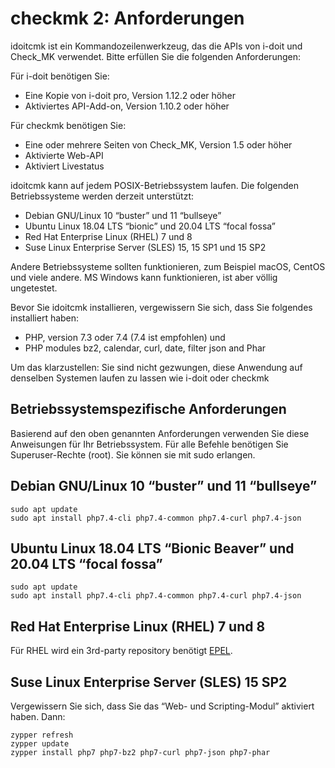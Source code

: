 # checkmk 2: Anforderungen

idoitcmk ist ein Kommandozeilenwerkzeug, das die APIs von i-doit und Check\_MK verwendet. Bitte erfüllen Sie die folgenden Anforderungen:

Für i-doit benötigen Sie:

*   Eine Kopie von i-doit pro, Version 1.12.2 oder höher
*   Aktiviertes API-Add-on, Version 1.10.2 oder höher

Für checkmk benötigen Sie:

*   Eine oder mehrere Seiten von Check\_MK, Version 1.5 oder höher
*   Aktivierte Web-API
*   Aktiviert Livestatus

idoitcmk kann auf jedem POSIX-Betriebssystem laufen. Die folgenden Betriebssysteme werden derzeit unterstützt:

*   Debian GNU/Linux 10 “buster” und 11 “bullseye”
*   Ubuntu Linux 18.04 LTS “bionic” und 20.04 LTS “focal fossa”
*   Red Hat Enterprise Linux (RHEL) 7 und 8
*   Suse Linux Enterprise Server (SLES) 15, 15 SP1 und 15 SP2

Andere Betriebssysteme sollten funktionieren, zum Beispiel macOS, CentOS und viele andere. MS Windows kann funktionieren, ist aber völlig ungetestet.

Bevor Sie idoitcmk installieren, vergewissern Sie sich, dass Sie folgendes installiert haben:

*   PHP, version 7.3 oder 7.4 (7.4 ist empfohlen) und
*   PHP modules bz2, calendar, curl, date, filter json and Phar

Um das klarzustellen: Sie sind nicht gezwungen, diese Anwendung auf denselben Systemen laufen zu lassen wie i-doit oder checkmk

Betriebssystemspezifische Anforderungen
---------------------------------------

Basierend auf den oben genannten Anforderungen verwenden Sie diese Anweisungen für Ihr Betriebssystem. Für alle Befehle benötigen Sie Superuser-Rechte (root). Sie können sie mit sudo erlangen.

Debian GNU/Linux 10 “buster” und 11 “bullseye”
----------------------------------------------

    sudo apt update
    sudo apt install php7.4-cli php7.4-common php7.4-curl php7.4-json

Ubuntu Linux 18.04 LTS “Bionic Beaver” und 20.04 LTS “focal fossa”
------------------------------------------------------------------

    sudo apt update
    sudo apt install php7.4-cli php7.4-common php7.4-curl php7.4-json

Red Hat Enterprise Linux (RHEL) 7 und 8
---------------------------------------

Für RHEL wird ein 3rd-party repository benötigt [EPEL](https://www.redhat.com/en/blog/whats-epel-and-how-do-i-use-it).

Suse Linux Enterprise Server (SLES) 15 SP2
------------------------------------------

Vergewissern Sie sich, dass Sie das “Web- und Scripting-Modul” aktiviert haben. Dann:

    zypper refresh
    zypper update
    zypper install php7 php7-bz2 php7-curl php7-json php7-phar
